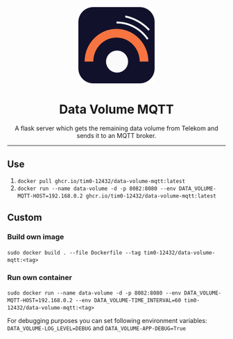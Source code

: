 <div align="center">
    <img width="35%" alt="data-volume-mqtt" src="./static/logo.svg"/>
</div>

<div align="center">
    <h1>Data Volume MQTT</h1>
    <span>A flask server which gets the remaining data volume from Telekom and sends it to an MQTT broker.</span>
</div>

---

## Use

1. `docker pull ghcr.io/tim0-12432/data-volume-mqtt:latest`
2. `docker run --name data-volume -d -p 8082:8080 --env DATA_VOLUME-MQTT-HOST=192.168.0.2 ghcr.io/tim0-12432/data-volume-mqtt:latest`

## Custom

### Build own image

`sudo docker build . --file Dockerfile --tag tim0-12432/data-volume-mqtt:<tag>`

### Run own container

`sudo docker run --name data-volume -d -p 8082:8080 --env DATA_VOLUME-MQTT-HOST=192.168.0.2 --env DATA_VOLUME-TIME_INTERVAL=60 tim0-12432/data-volume-mqtt:<tag>`

For debugging purposes you can set following environment variables:
`DATA_VOLUME-LOG_LEVEL=DEBUG` and `DATA_VOLUME-APP-DEBUG=True`

